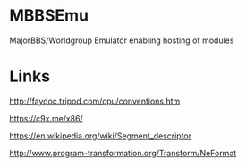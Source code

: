 # MBBSEmu
 MajorBBS/Worldgroup Emulator enabling hosting of modules

 # Links
 http://faydoc.tripod.com/cpu/conventions.htm
 
 https://c9x.me/x86/
 
 https://en.wikipedia.org/wiki/Segment_descriptor
 
 http://www.program-transformation.org/Transform/NeFormat

